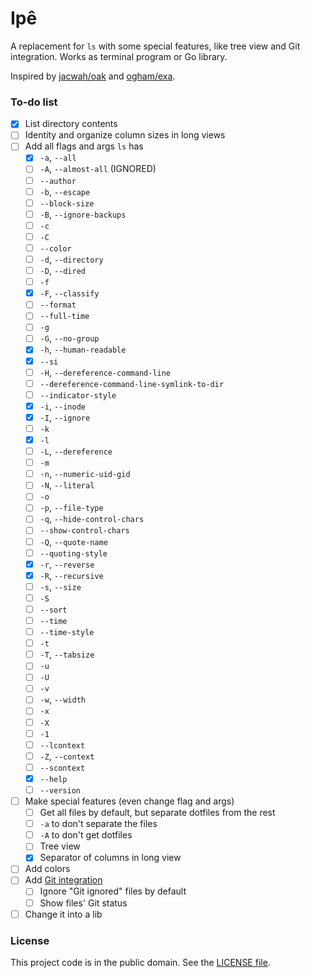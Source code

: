 # Ipê

A replacement for `ls` with some special features, like tree view and Git integration. Works as terminal program or Go library.

Inspired by [jacwah/oak][1] and [ogham/exa][2].

### To-do list

- [x] List directory contents
- [ ] Identity and organize column sizes in long views
- [ ] Add all flags and args `ls` has
  - [x] `-a`, `--all`
  - [ ] `-A`, `--almost-all` (IGNORED)
  - [ ] `--author`
  - [ ] `-b`, `--escape`
  - [ ] `--block-size`
  - [ ] `-B`, `--ignore-backups`
  - [ ] `-c`
  - [ ] `-C`
  - [ ] `--color`
  - [ ] `-d`, `--directory`
  - [ ] `-D`, `--dired`
  - [ ] `-f`
  - [x] `-F`, `--classify`
  - [ ] `--format`
  - [ ] `--full-time`
  - [ ] `-g`
  - [ ] `-G`, `--no-group`
  - [x] `-h`, `--human-readable`
  - [x] `--si`
  - [ ] `-H`, `--dereference-command-line`
  - [ ] `--dereference-command-line-symlink-to-dir`
  - [ ] `--indicator-style`
  - [x] `-i`, `--inode`
  - [x] `-I`, `--ignore`
  - [ ] `-k`
  - [x] `-l`
  - [ ] `-L`, `--dereference`
  - [ ] `-m`
  - [ ] `-n`, `--numeric-uid-gid`
  - [ ] `-N`, `--literal`
  - [ ] `-o`
  - [ ] `-p`, `--file-type`
  - [ ] `-q`, `--hide-control-chars`
  - [ ] `--show-control-chars`
  - [ ] `-Q`, `--quote-name`
  - [ ] `--quoting-style`
  - [x] `-r`, `--reverse`
  - [x] `-R`, `--recursive`
  - [ ] `-s`, `--size`
  - [ ] `-S`
  - [ ] `--sort`
  - [ ] `--time`
  - [ ] `--time-style`
  - [ ] `-t`
  - [ ] `-T`, `--tabsize`
  - [ ] `-u`
  - [ ] `-U`
  - [ ] `-v`
  - [ ] `-w`, `--width`
  - [ ] `-x`
  - [ ] `-X`
  - [ ] `-1`
  - [ ] `--lcontext`
  - [ ] `-Z`, `--context`
  - [ ] `--scontext`
  - [x] `--help`
  - [ ] `--version`
- [ ] Make special features (even change flag and args)
  - [ ] Get all files by default, but separate dotfiles from the rest
  - [ ] `-a` to don't separate the files
  - [ ] `-A` to don't get dotfiles
  - [ ] Tree view
  - [x] Separator of columns in long view
- [ ] Add colors
- [ ] Add [Git integration][3]
  - [ ] Ignore "Git ignored" files by default
  - [ ] Show files' Git status 
- [ ] Change it into a lib

### License

This project code is in the public domain. See the [LICENSE file][4].

[1]: https://github.com/jacwah/oak/
[2]: https://github.com/ogham/exa/
[3]: https://github.com/libgit2/git2go
[4]: https://github.com/Nhanderu/ype/blob/master/LICENSE
